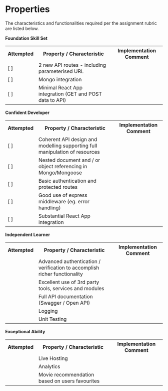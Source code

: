 # Properties

The characteristics and functionalities required per the assignment rubric are listed below.

**Foundation Skill Set**
<table>
    <tr>
        <th>
            Attempted
        </th>
        <th>
            Property / Characteristic
        </th>
        <th>
            Implementation Comment
        </th>
    </tr>
    <tr>
        <td>
            [ ]
        </td>
        <td>
            2 new API routes - including parameterised URL
        </td>
        <td>&nbsp</td>
    </tr>
    <tr>
        <td>[ ]</td>
        <td>Mongo integration</td>
        <td>&nbsp</td>
    </tr>
    <tr>
        <td>[ ]</td>
        <td>Minimal React App integration (GET and POST data to API)</td>
        <td>&nbsp</td>
    </tr>
</table>


**Confident Developer**
<table>
    <tr>
        <th>
            Attempted
        </th>
        <th>
            Property / Characteristic
        </th>
        <th>
            Implementation Comment
        </th>
    </tr>
    <tr>
        <td>
            [ ]
        </td>
        <td>
            Coherent API design and modelling supporting full manipulation of resources
        </td>
        <td>
        </td>
    </tr>
    <tr>
        <td>[ ]</td>
        <td>
            Nested document and / or object referencing in Mongo/Mongoose
        </td>
        <td>
        </td>
    </tr>
    <tr>
        <td>[ ]</td>
        <td>Basic authentication and protected routes</td>
        <td></td>
    </tr>
    <tr>
        <td>[ ]</td>
        <td>Good use of express middleware (eg. error handling)</td>
        <td></td>
    </tr>
    <tr>
        <td>[ ]</td>
        <td>Substantial React App integration</td>
        <td></td>
    </tr>
</table>

**Independent Learner**
<table>
    <tr>
        <th>
            Attempted
        </th>
        <th>
            Property / Characteristic
        </th>
        <th>
            Implementation Comment
        </th>
    </tr>
    <tr>
        <td></td>
        <td>Advanced authentication / verification to accomplish richer functionality</td>
        <td></td>
    </tr>
    <tr>
        <td></td>
        <td>Excellent use of 3rd party tools, services and modules</td>
        <td></td>
    </tr>
    <tr>
        <td></td>
        <td>Full API documentation (Swagger / Open API)</td>
        <td></td>
    </tr>
    <tr>
        <td></td>
        <td>Logging</td>
        <td></td>
    </tr>
    <tr>
        <td></td>
        <td>Unit Testing</td>
        <td></td>
    </tr>
</table>

**Exceptional Ability**
<table>
    <tr>
        <th>
            Attempted
        </th>
        <th>
            Property / Characteristic
        </th>
        <th>
            Implementation Comment
        </th>
    </tr>
    <tr>
        <td></td>
        <td>Live Hosting</td>
        <td></td>
    </tr>
    <tr>
        <td></td>
        <td>Analytics</td>
        <td></td>
    </tr>
    <tr>
        <td></td>
        <td>Movie recommendation based on users favourites</td>
        <td></td>
    </tr>
</table>

